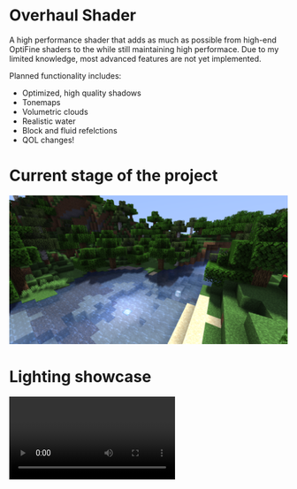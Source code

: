 # Overhaul Shader
A high performance shader that adds as much as possible from high-end OptiFine shaders to the while still maintaining high performace. Due to my limited knowledge, most advanced features are not yet implemented.

Planned functionality includes:
- Optimized, high quality shadows
- Tonemaps
- Volumetric clouds
- Realistic water
- Block and fluid refelctions
- QOL changes!

# Current stage of the project

![screenshot](./main.png)

# Lighting showcase

![screenshot](https://i.imgur.com/VQ0wlkN.mp4)
